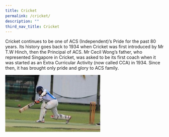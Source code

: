 ```yaml
---
title: Cricket
permalink: /cricket/
description: ""
third_nav_title: Cricket
---
```

Cricket continues to be one of ACS (Independent)’s Pride for the past 80 years. Its history goes back to 1934 when Cricket was first introduced by Mr T.W Hinch, then the Principal of ACS. Mr Cecil Wong’s father, who represented Singapore in Cricket, was asked to be its first coach when it was started as an Extra Curricular Activity (now called CCA) in 1934. Since then, it has brought only pride and glory to ACS family.

<img src="/images/IMG_67142-300x179-300x179.jpg" 
     style="width:60%">